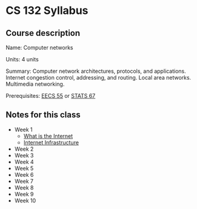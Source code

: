 # CS 132 Syllabus

## Course description

Name: Computer networks

Units: 4 units

Summary: Computer network architectures, protocols, and applications. Internet congestion control, addressing, and routing. Local area networks. Multimedia networking.

Prerequisites: [EECS 55](https://catalogue.uci.edu/search/?P=EECS%2055 "EECS 55") or [STATS 67](../../summer-2020/stats-67/syllabus.md)

## Notes for this class

- Week 1
    - [What is the Internet](./week1/what-is-the-internet.md)
    - [Internet Infrastructure](./week1/internet-infrastructure.md)
- Week 2
- Week 3
- Week 4
- Week 5
- Week 6
- Week 7
- Week 8
- Week 9
- Week 10
